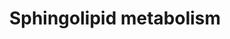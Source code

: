 ---
annotations:
- type: Pathway Ontology
  value: sphingolipid metabolic pathway
authors:
- Mkutmon
- MaintBot
- Eweitz
description: The sphingolipid metabolites and genes (with the gene abbreviations shown
  in boxes, or enzyme names where gene names are ambiguous) are given for the condensation
  of serine and palmitoyl-CoA to form 3-ketosphinganine (3-ketoSa) by serine palmitoyltransferase,
  which is reduced to sphinganine (Sa), acylated to dihydroceramides, DHCer, by (DH)Cer
  synthases, and incorporated into more complex DH-sphingolipids (the 1-phosphate,
  DHCerP, sphingomyelins, DHSM, glucosylceramides, DHGlcCer, galactosylceramides,
  DHGalCer, lactosylceramides, DHLacCer, and sulfatides, or desaturated to Cer followed
  by headgroup addition. Also included are a number of the catabolic genes, e.g.,
  sphingomyelinases, SMases, ceramidases, ASAH, sphingosine kinases, for the formation
  of sphinganine 1-phosphate (Sa1P) and sphingosine 1-phosphate (So1P), and phosphatases
  for the reverse reaction and the lyase that cleaves sphingoid base 1-phosphates
  to ethanolamine phosphate (EP), hexadecanal (C16:0al) and hexadecenal (C16:1al).
last-edited: 2021-05-21
organisms:
- Bos taurus
redirect_from:
- /index.php/Pathway:WP3232
- /instance/WP3232
schema-jsonld:
- '@context': https://schema.org/
  '@id': https://wikipathways.github.io/pathways/WP3232.html
  '@type': Dataset
  creator:
    '@type': Organization
    name: WikiPathways
  description: The sphingolipid metabolites and genes (with the gene abbreviations
    shown in boxes, or enzyme names where gene names are ambiguous) are given for
    the condensation of serine and palmitoyl-CoA to form 3-ketosphinganine (3-ketoSa)
    by serine palmitoyltransferase, which is reduced to sphinganine (Sa), acylated
    to dihydroceramides, DHCer, by (DH)Cer synthases, and incorporated into more complex
    DH-sphingolipids (the 1-phosphate, DHCerP, sphingomyelins, DHSM, glucosylceramides,
    DHGlcCer, galactosylceramides, DHGalCer, lactosylceramides, DHLacCer, and sulfatides,
    or desaturated to Cer followed by headgroup addition. Also included are a number
    of the catabolic genes, e.g., sphingomyelinases, SMases, ceramidases, ASAH, sphingosine
    kinases, for the formation of sphinganine 1-phosphate (Sa1P) and sphingosine 1-phosphate
    (So1P), and phosphatases for the reverse reaction and the lyase that cleaves sphingoid
    base 1-phosphates to ethanolamine phosphate (EP), hexadecanal (C16:0al) and hexadecenal
    (C16:1al).
  keywords:
  - DHCer1P
  - Dihydroceramide
  - SPTLC2
  - GalCer
  - SPHK1
  - CERK
  - Cer1P
  - Sphingosine 1-phosphate
  - phosphate
  - CERS6
  - 3-ketosphinganine
  - GAL3ST1
  - ASAH3
  - CERT
  - LASS3
  - SPTLC1
  - Lactosylceramide
  - SPHK2
  - DHGalCer
  - Sphingosine
  - LASS5
  - B4GALT6
  - CERS2
  - ASAH1
  - Sulfatide
  - C16:0-al
  - SoP lyase1
  - SGMS1
  - ASAH2
  - GalCer Synthase
  - DES1
  - DES2
  - Sa 1-phosphate
  - DHLacCer
  - DHGlcCer
  - Ceramides
  - DHST
  - GlcCer
  - C16:1-al
  - DHSM
  - Sphingomyelin
  - SMase1
  - CERS4
  - Serine
  - SPTLC3
  - GlcCer Synthase
  - SMase2
  - PPAP2A
  - SGMS2
  - Palmityl-CoA
  - SaP lyase1
  - SERINC1
  - KDSR
  - 'Ethanolamine '
  - SGPP2
  - Sphinganine
  license: CC0
  name: Sphingolipid metabolism
seo: CreativeWork
title: Sphingolipid metabolism
wpid: WP3232
---